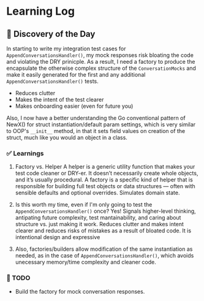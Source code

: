 # Learning Log

## 🤔 Discovery of the Day
In starting to write my integration test cases for `AppendConversationsHandler()`, my mock responses risk bloating the code and violating the DRY prinicple. As a result, 
I need a factory to produce the encapsulate the otherwise complex structure of the `ConversationMocks` and make it easily generated for the first and any additional `AppendConversationsHandler()` tests. 
- Reduces clutter
- Makes the intent of the test clearer
- Makes onboarding easier (even for future you)

Also, I now have a better understanding the Go conventional pattern of NewX() for struct instantiation/default param settings, which is very similar to OOP's `__init__` method, in that it sets field values on creation of the struct, much like you would an object in a class. 

### ✅ Learnings
1. Factory vs. Helper
A helper is a generic utility function that makes your test code cleaner or DRY-er. It doesn’t necessarily create whole objects, and it’s usually procedural.
A factory is a specific kind of helper that is responsible for building full test objects or data structures — often with sensible defaults and optional overrides. Simulates domain state. 

2. Is this worth my time, even if I'm only going to test the `AppendConversationsHandler()` once? 
Yes! Signals higher-level thinking, antipating future complexity, test mantainability, and caring about structure vs. just making it work. 
Reduces clutter and makes intent clearer and reduces risks of mistakes as a result of bloated code. 
It is intentional design and expressive 

3. Also, factories/builders allow modification of the same instantiation as needed, as in the case of `AppendConversationsHandler()`, which avoids unecessary memory/time complexity and cleaner code. 

### 🔁 TODO
- Build the factory for mock conversation responses.